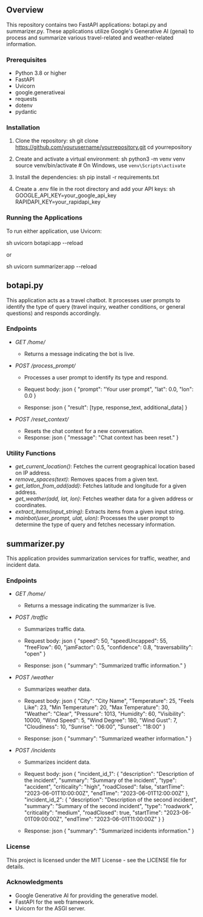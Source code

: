 ## Overview

This repository contains two FastAPI applications: botapi.py and summarizer.py. These applications utilize Google's Generative AI (genai) to process and summarize various travel-related and weather-related information.

### Prerequisites

- Python 3.8 or higher
- FastAPI
- Uvicorn
- google.generativeai
- requests
- dotenv
- pydantic

### Installation

1. Clone the repository:
    sh
    git clone https://github.com/yourusername/yourrepository.git
    cd yourrepository
    

2. Create and activate a virtual environment:
    sh
    python3 -m venv venv
    source venv/bin/activate  # On Windows, use `venv\Scripts\activate`
    

3. Install the dependencies:
    sh
    pip install -r requirements.txt
    

4. Create a .env file in the root directory and add your API keys:
    sh
    GOOGLE_API_KEY=your_google_api_key
    RAPIDAPI_KEY=your_rapidapi_key
    

### Running the Applications

To run either application, use Uvicorn:

sh
uvicorn botapi:app --reload

or

sh
uvicorn summarizer:app --reload


## botapi.py

This application acts as a travel chatbot. It processes user prompts to identify the type of query (travel inquiry, weather conditions, or general questions) and responds accordingly. 

### Endpoints

- *GET /home/*
  - Returns a message indicating the bot is live.

- *POST /process_prompt/*
  - Processes a user prompt to identify its type and respond.
  - Request body:
    json
    {
        "prompt": "Your user prompt",
        "lat": 0.0,
        "lon": 0.0
    }
    
  - Response:
    json
    {
        "result": [type, response_text, additional_data]
    }
    

- *POST /reset_context/*
  - Resets the chat context for a new conversation.
  - Response:
    json
    {
        "message": "Chat context has been reset."
    }
    

### Utility Functions

- *get_current_location()*: Fetches the current geographical location based on IP address.
- *remove_spaces(text)*: Removes spaces from a given text.
- *get_latlon_from_add(add)*: Fetches latitude and longitude for a given address.
- *get_weather(add, lat, lon)*: Fetches weather data for a given address or coordinates.
- *extract_items(input_string)*: Extracts items from a given input string.
- *mainbot(user_prompt, ulat, ulon)*: Processes the user prompt to determine the type of query and fetches necessary information.

## summarizer.py

This application provides summarization services for traffic, weather, and incident data.

### Endpoints

- *GET /home/*
  - Returns a message indicating the summarizer is live.

- *POST /traffic*
  - Summarizes traffic data.
  - Request body:
    json
    {
        "speed": 50,
        "speedUncapped": 55,
        "freeFlow": 60,
        "jamFactor": 0.5,
        "confidence": 0.8,
        "traversability": "open"
    }
    
  - Response:
    json
    {
        "summary": "Summarized traffic information."
    }
    

- *POST /weather*
  - Summarizes weather data.
  - Request body:
    json
    {
        "City": "City Name",
        "Temperature": 25,
        "Feels Like": 23,
        "Min Temperature": 20,
        "Max Temperature": 30,
        "Weather": "Clear",
        "Pressure": 1013,
        "Humidity": 60,
        "Visibility": 10000,
        "Wind Speed": 5,
        "Wind Degree": 180,
        "Wind Gust": 7,
        "Cloudiness": 10,
        "Sunrise": "06:00",
        "Sunset": "18:00"
    }
    
  - Response:
    json
    {
        "summary": "Summarized weather information."
    }
    

- *POST /incidents*
  - Summarizes incident data.
  - Request body:
    json
    {
        "incident_id_1": {
            "description": "Description of the incident",
            "summary": "Summary of the incident",
            "type": "accident",
            "criticality": "high",
            "roadClosed": false,
            "startTime": "2023-06-01T10:00:00Z",
            "endTime": "2023-06-01T12:00:00Z"
        },
        "incident_id_2": {
            "description": "Description of the second incident",
            "summary": "Summary of the second incident",
            "type": "roadwork",
            "criticality": "medium",
            "roadClosed": true,
            "startTime": "2023-06-01T09:00:00Z",
            "endTime": "2023-06-01T11:00:00Z"
        }
    }
    
  - Response:
    json
    {
        "summary": "Summarized incidents information."
    }
    

### License

This project is licensed under the MIT License - see the LICENSE file for details.

### Acknowledgments

- Google Generative AI for providing the generative model.
- FastAPI for the web framework.
- Uvicorn for the ASGI server.